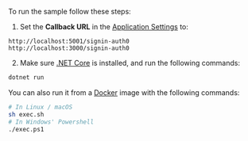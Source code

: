 To run the sample follow these steps:

1) Set the **Callback URL** in the [Application Settings](${manage_url}/#/applications/${account.clientId}/settings) to:
```text
http://localhost:5001/signin-auth0
http://localhost:3000/signin-auth0
```
2) Make sure [.NET Core](https://www.microsoft.com/net/download) is installed, and run the following commands:

```bash
dotnet run
```

You can also run it from a [Docker](https://www.docker.com) image with the following commands:

```bash
# In Linux / macOS
sh exec.sh
# In Windows' Powershell
./exec.ps1
```